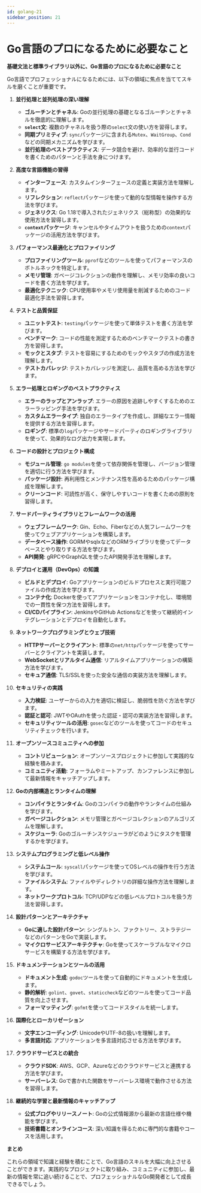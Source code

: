 ```yaml
---
id: golang-21
sidebar_position: 21
---
```


# Go言語のプロになるために必要なこと

**基礎文法と標準ライブラリ以外に、Go言語のプロになるために必要なこと**

Go言語でプロフェッショナルになるためには、以下の領域に焦点を当ててスキルを磨くことが重要です。

1. **並行処理と並列処理の深い理解**
   - **ゴルーチンとチャネル**: Goの並行処理の基礎となるゴルーチンとチャネルを徹底的に理解します。
   - **`select`文**: 複数のチャネルを扱う際の`select`文の使い方を習得します。
   - **同期プリミティブ**: `sync`パッケージに含まれる`Mutex`、`WaitGroup`、`Cond`などの同期メカニズムを学びます。
   - **並行処理のベストプラクティス**: データ競合を避け、効率的な並行コードを書くためのパターンと手法を身につけます。

2. **高度な言語機能の習得**
   - **インターフェース**: カスタムインターフェースの定義と実装方法を理解します。
   - **リフレクション**: `reflect`パッケージを使って動的な型情報を操作する方法を学びます。
   - **ジェネリクス**: Go 1.18で導入されたジェネリクス（総称型）の効果的な使用方法を習得します。
   - **`context`パッケージ**: キャンセルやタイムアウトを扱うための`context`パッケージの活用方法を学びます。

3. **パフォーマンス最適化とプロファイリング**
   - **プロファイリングツール**: `pprof`などのツールを使ってパフォーマンスのボトルネックを特定します。
   - **メモリ管理**: ガベージコレクションの動作を理解し、メモリ効率の良いコードを書く方法を学びます。
   - **最適化テクニック**: CPU使用率やメモリ使用量を削減するためのコード最適化手法を習得します。

4. **テストと品質保証**
   - **ユニットテスト**: `testing`パッケージを使って単体テストを書く方法を学びます。
   - **ベンチマーク**: コードの性能を測定するためのベンチマークテストの書き方を習得します。
   - **モックとスタブ**: テストを容易にするためのモックやスタブの作成方法を理解します。
   - **テストカバレッジ**: テストカバレッジを測定し、品質を高める方法を学びます。

5. **エラー処理とロギングのベストプラクティス**
   - **エラーのラップとアンラップ**: エラーの原因を追跡しやすくするためのエラーラッピング手法を学びます。
   - **カスタムエラータイプ**: 独自のエラータイプを作成し、詳細なエラー情報を提供する方法を習得します。
   - **ロギング**: 標準の`log`パッケージやサードパーティのロギングライブラリを使って、効果的なログ出力を実現します。

6. **コードの設計とプロジェクト構成**
   - **モジュール管理**: `go modules`を使って依存関係を管理し、バージョン管理を適切に行う方法を学びます。
   - **パッケージ設計**: 再利用性とメンテナンス性を高めるためのパッケージ構成を理解します。
   - **クリーンコード**: 可読性が高く、保守しやすいコードを書くための原則を習得します。

7. **サードパーティライブラリとフレームワークの活用**
   - **ウェブフレームワーク**: Gin、Echo、Fiberなどの人気フレームワークを使ってウェブアプリケーションを構築します。
   - **データベース操作**: GORMやsqlxなどのORMライブラリを使ってデータベースとやり取りする方法を学びます。
   - **API開発**: gRPCやGraphQLを使ったAPI開発手法を理解します。

8. **デプロイと運用（DevOps）の知識**
   - **ビルドとデプロイ**: Goアプリケーションのビルドプロセスと実行可能ファイルの作成方法を学びます。
   - **コンテナ化**: Dockerを使ってアプリケーションをコンテナ化し、環境間での一貫性を保つ方法を習得します。
   - **CI/CDパイプライン**: JenkinsやGitHub Actionsなどを使って継続的インテグレーションとデプロイを自動化します。

9. **ネットワークプログラミングとウェブ技術**
   - **HTTPサーバーとクライアント**: 標準の`net/http`パッケージを使ってサーバーとクライアントを実装します。
   - **WebSocketとリアルタイム通信**: リアルタイムアプリケーションの構築方法を学びます。
   - **セキュア通信**: TLS/SSLを使った安全な通信の実装方法を理解します。

10. **セキュリティの実践**
    - **入力検証**: ユーザーからの入力を適切に検証し、脆弱性を防ぐ方法を学びます。
    - **認証と認可**: JWTやOAuthを使った認証・認可の実装方法を習得します。
    - **セキュリティツールの活用**: `gosec`などのツールを使ってコードのセキュリティチェックを行います。

11. **オープンソースコミュニティへの参加**
    - **コントリビューション**: オープンソースプロジェクトに参加して実践的な経験を積みます。
    - **コミュニティ活動**: フォーラムやミートアップ、カンファレンスに参加して最新情報をキャッチアップします。

12. **Goの内部構造とランタイムの理解**
    - **コンパイラとランタイム**: Goのコンパイラの動作やランタイムの仕組みを学びます。
    - **ガベージコレクション**: メモリ管理とガベージコレクションのアルゴリズムを理解します。
    - **スケジューラ**: Goのゴルーチンスケジューラがどのようにタスクを管理するかを学びます。

13. **システムプログラミングと低レベル操作**
    - **システムコール**: `syscall`パッケージを使ってOSレベルの操作を行う方法を学びます。
    - **ファイルシステム**: ファイルやディレクトリの詳細な操作方法を理解します。
    - **ネットワークプロトコル**: TCP/UDPなどの低レベルプロトコルを扱う方法を習得します。

14. **設計パターンとアーキテクチャ**
    - **Goに適した設計パターン**: シングルトン、ファクトリー、ストラテジーなどのパターンをGoで実装します。
    - **マイクロサービスアーキテクチャ**: Goを使ってスケーラブルなマイクロサービスを構築する方法を学びます。

15. **ドキュメンテーションとツールの活用**
    - **ドキュメント生成**: `godoc`ツールを使って自動的にドキュメントを生成します。
    - **静的解析**: `golint`、`govet`、`staticcheck`などのツールを使ってコード品質を向上させます。
    - **フォーマッティング**: `gofmt`を使ってコードスタイルを統一します。

16. **国際化とローカリゼーション**
    - **文字エンコーディング**: UnicodeやUTF-8の扱いを理解します。
    - **多言語対応**: アプリケーションを多言語対応させる方法を学びます。

17. **クラウドサービスとの統合**
    - **クラウドSDK**: AWS、GCP、Azureなどのクラウドサービスと連携する方法を学びます。
    - **サーバーレス**: Goで書かれた関数をサーバーレス環境で動作させる方法を習得します。

18. **継続的な学習と最新情報のキャッチアップ**
    - **公式ブログやリリースノート**: Goの公式情報源から最新の言語仕様や機能を学びます。
    - **技術書籍とオンラインコース**: 深い知識を得るために専門的な書籍やコースを活用します。

**まとめ**

これらの領域で知識と経験を積むことで、Go言語のスキルを大幅に向上させることができます。実践的なプロジェクトに取り組み、コミュニティに参加し、最新の情報を常に追い続けることで、プロフェッショナルなGo開発者として成長できるでしょう。
